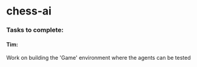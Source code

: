 # chess-ai

### Tasks to complete:

#### Tim: 
Work on building the 'Game' environment where the agents can be tested
